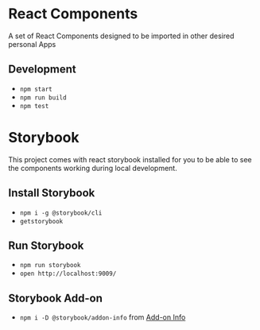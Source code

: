 # React Components

A set of React Components designed to be imported in other desired personal Apps

## Development

* `npm start`
* `npm run build`
* `npm test`

# Storybook

This project comes with react storybook installed for you to be able to see the components working during local development.

## Install Storybook

* `npm i -g @storybook/cli`
* `getstorybook`

## Run Storybook

* `npm run storybook`
* `open http://localhost:9009/`

## Storybook Add-on

* `npm i -D @storybook/addon-info` from [Add-on Info](https://github.com/storybooks/storybook/tree/master/addons/info)
